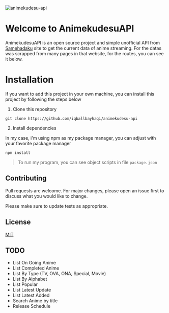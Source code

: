 ![animekudesu-api](https://socialify.git.ci/iqballbayhaqi/animekudesu-api/image?forks=1&issues=1&language=1&name=1&owner=1&pulls=1&stargazers=1&theme=Light)

# Welcome to AnimekudesuAPI

AnimekudesuAPI is an open source project and simple unofficial API from [Samehadaku](https://samehadaku.email/) site to get the current data of anime streaming. For the datas was scrapped from many pages in that website, for the routes, you can see it below.

# Installation
If you want to add this project in your own machine, you can install this project by following the steps below

1. Clone this repository
```
git clone https://github.com/iqballbayhaqi/animekudesu-api
```
2. Install dependencies

In my case, i'm using npm as my package manager, you can adjust with your favorite package manager

```
npm install
```

> To run my program, you can see object scripts in file `package.json`

## Contributing

Pull requests are welcome. For major changes, please open an issue first
to discuss what you would like to change.

Please make sure to update tests as appropriate.

## License

[MIT](https://choosealicense.com/licenses/mit/)

## TODO

- List On Going Anime
- List Completed Anime
- List By Type (TV, OVA, ONA, Special, Movie)
- List By Alphabet
- List Popular
- List Latest Update
- List Latest Added
- Search Anime by title
- Release Schedule
